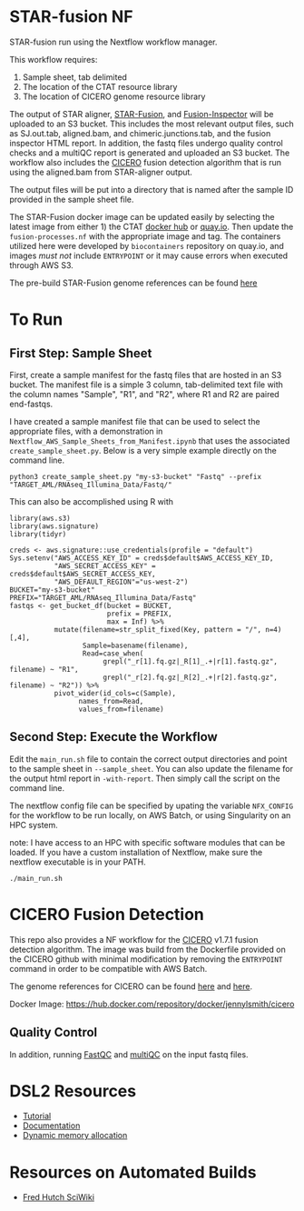 # STAR-fusion NF

 STAR-fusion run using the Nextflow workflow manager.

 This workflow requires:
  1. Sample sheet, tab delimited
  2. The location of the CTAT resource library
  3. The location of CICERO genome resource library

The output of STAR aligner, [STAR-Fusion](https://github.com/STAR-Fusion/STAR-Fusion/wiki), and [Fusion-Inspector](https://github.com/FusionInspector/FusionInspector/wiki) will be uploaded to an S3 bucket. This includes the most relevant output files, such as SJ.out.tab, aligned.bam, and chimeric.junctions.tab, and the fusion inspector HTML report. In addition, the fastq files undergo quality control checks and a multiQC report is generated and uploaded an S3 bucket.  The workflow also includes the [CICERO](https://github.com/stjude/CICERO) fusion detection algorithm that is run using the aligned.bam from STAR-aligner output.  

The output files will be put into a directory that is named after the sample ID provided in the sample sheet file.  

The STAR-Fusion docker image can be updated easily by selecting the latest image from either 1) the CTAT [docker hub](https://hub.docker.com/r/trinityctat/starfusion) or [quay.io](quay.io). Then update the `fusion-processes.nf` with the appropriate image and tag. The containers utilized here were developed by `biocontainers` repository on quay.io, and images *must not* include `ENTRYPOINT` or it may cause errors when executed through AWS S3.  

The pre-build STAR-Fusion genome references can be found [here](https://data.broadinstitute.org/Trinity/CTAT_RESOURCE_LIB/__genome_libs_StarFv1.10/)

# To Run

## First Step: Sample Sheet

First, create a sample manifest for the fastq files that are hosted in an S3 bucket. The manifest file is a simple 3 column, tab-delimited text file with the column names "Sample", "R1", and "R2", where R1 and R2 are paired end-fastqs.

I have created a sample manifest file that can be used to select the appropriate files, with a demonstration in `Nextflow_AWS_Sample_Sheets_from_Manifest.ipynb` that uses the associated `create_sample_sheet.py`. Below is a very simple example directly on the command line.

```
python3 create_sample_sheet.py "my-s3-bucket" "Fastq" --prefix "TARGET_AML/RNAseq_Illumina_Data/Fastq/"
```

This can also be accomplished using R with 

```
library(aws.s3)
library(aws.signature)
library(tidyr) 

creds <- aws.signature::use_credentials(profile = "default")
Sys.setenv("AWS_ACCESS_KEY_ID" = creds$default$AWS_ACCESS_KEY_ID,
           "AWS_SECRET_ACCESS_KEY" = creds$default$AWS_SECRET_ACCESS_KEY,
           "AWS_DEFAULT_REGION"="us-west-2")
BUCKET="my-s3-bucket"
PREFIX="TARGET_AML/RNAseq_Illumina_Data/Fastq"
fastqs <- get_bucket_df(bucket = BUCKET, 
                        prefix = PREFIX,
                        max = Inf) %>%
           mutate(filename=str_split_fixed(Key, pattern = "/", n=4)[,4],
                  Sample=basename(filename),
                  Read=case_when(
                       grepl("_r[1].fq.gz|_R[1]_.+|r[1].fastq.gz", filename) ~ "R1", 
                       grepl("_r[2].fq.gz|_R[2]_.+|r[2].fastq.gz", filename) ~ "R2")) %>% 
           pivot_wider(id_cols=c(Sample), 
                 names_from=Read, 
                 values_from=filename)                      
```


## Second Step: Execute the Workflow

Edit the `main_run.sh` file to contain the correct output directories and point to the sample sheet in `--sample_sheet`. You can also update the filename for the output html report in `-with-report`. Then  simply call the script on the command line.

The nextflow config file can be specified by upating the variable `NFX_CONFIG` for the workflow to be run locally, on AWS Batch, or using Singularity on an HPC system. 

note: I have access to an HPC with specific software modules that can be loaded. If you have a custom installation of Nextflow, make sure the nextflow executable is in your PATH.

```
./main_run.sh
```

# CICERO Fusion Detection

This repo also provides a NF workflow for the [CICERO](https://github.com/stjude/CICERO) v1.7.1 fusion detection algorithm. The image was build from the Dockerfile provided on the CICERO github with minimal modification by removing the `ENTRYPOINT` command in order to be compatible with AWS Batch.

The genome references for CICERO can be found [here](https://www.bcgsc.ca/downloads/genomes/9606/hg19/1000genomes/bwa_ind/genome/GRCh37-lite.fa) and [here](https://doi.org/10.5281/zenodo.3817656).

Docker Image: https://hub.docker.com/repository/docker/jennylsmith/cicero 

## Quality Control 

In addition, running [FastQC](https://www.bioinformatics.babraham.ac.uk/projects/fastqc/) and [multiQC](https://multiqc.info/) on the input fastq files. 

# DSL2 Resources

* [Tutorial](https://github.com/nextflow-io/nfcamp-tutorial)
* [Documentation](https://www.nextflow.io/docs/latest/dsl2.html)
* [Dynamic memory allocation](https://lucacozzuto.medium.com/handling-failing-jobs-with-nextflow-24405b97b679)

# Resources on Automated Builds
* [Fred Hutch SciWiki](https://sciwiki.fredhutch.org/hdc/hdc_building_containers/#step-2-define-your-docker-image)